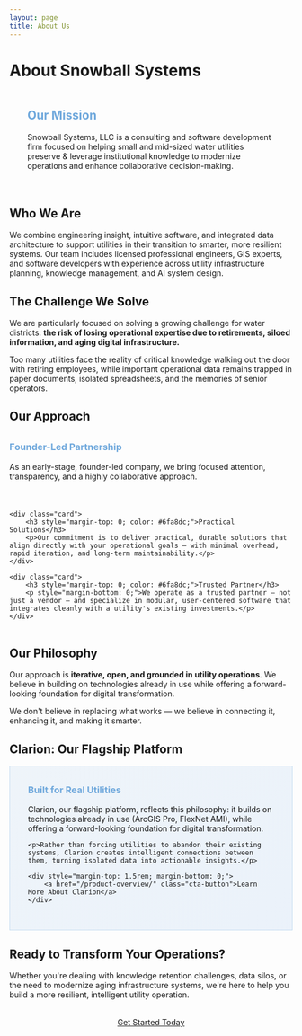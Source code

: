 ```yaml
---
layout: page
title: About Us
---
```


# About Snowball Systems

<div class="card" style="margin-bottom: 2rem; padding: 2rem;">
    <h2 style="margin-top: 0; color: #6fa8dc;">Our Mission</h2>
    <p style="margin-bottom: 0;">Snowball Systems, LLC is a consulting and software development firm focused on helping small and mid-sized water utilities preserve & leverage institutional knowledge to modernize operations and enhance collaborative decision-making.</p>
</div>

## Who We Are

We combine engineering insight, intuitive software, and integrated data architecture to support utilities in their transition to smarter, more resilient systems. Our team includes licensed professional engineers, GIS experts, and software developers with experience across utility infrastructure planning, knowledge management, and AI system design.

## The Challenge We Solve

We are particularly focused on solving a growing challenge for water districts: **the risk of losing operational expertise due to retirements, siloed information, and aging digital infrastructure.**

Too many utilities face the reality of critical knowledge walking out the door with retiring employees, while important operational data remains trapped in paper documents, isolated spreadsheets, and the memories of senior operators.

## Our Approach

<div style="display: grid; grid-template-columns: repeat(auto-fit, minmax(300px, 1fr)); gap: 1.5rem; margin: 2rem 0;">
    <div class="card">
        <h3 style="margin-top: 0; color: #6fa8dc;">Founder-Led Partnership</h3>
        <p>As an early-stage, founder-led company, we bring focused attention, transparency, and a highly collaborative approach.</p>
    </div>
    
    <div class="card">
        <h3 style="margin-top: 0; color: #6fa8dc;">Practical Solutions</h3>
        <p>Our commitment is to deliver practical, durable solutions that align directly with your operational goals — with minimal overhead, rapid iteration, and long-term maintainability.</p>
    </div>
    
    <div class="card">
        <h3 style="margin-top: 0; color: #6fa8dc;">Trusted Partner</h3>
        <p style="margin-bottom: 0;">We operate as a trusted partner — not just a vendor — and specialize in modular, user-centered software that integrates cleanly with a utility's existing investments.</p>
    </div>
</div>

## Our Philosophy

Our approach is **iterative, open, and grounded in utility operations**. We believe in building on technologies already in use while offering a forward-looking foundation for digital transformation.

We don't believe in replacing what works — we believe in connecting it, enhancing it, and making it smarter.

## Clarion: Our Flagship Platform

<div class="card" style="background: linear-gradient(135deg, rgba(111, 168, 220, 0.1), rgba(74, 144, 226, 0.1)); border: 1px solid rgba(111, 168, 220, 0.3); padding: 2rem;">
    <h3 style="margin-top: 0; color: #6fa8dc;">Built for Real Utilities</h3>
    <p>Clarion, our flagship platform, reflects this philosophy: it builds on technologies already in use (ArcGIS Pro, FlexNet AMI), while offering a forward-looking foundation for digital transformation.</p>
    
    <p>Rather than forcing utilities to abandon their existing systems, Clarion creates intelligent connections between them, turning isolated data into actionable insights.</p>
    
    <div style="margin-top: 1.5rem; margin-bottom: 0;">
        <a href="/product-overview/" class="cta-button">Learn More About Clarion</a>
    </div>
</div>

## Ready to Transform Your Operations?

Whether you're dealing with knowledge retention challenges, data silos, or the need to modernize aging infrastructure systems, we're here to help you build a more resilient, intelligent utility operation.

<div style="text-align: center; margin-top: 2rem;">
    <a href="/ICP_Pages/managers/" class="primary-cta">Get Started Today</a>
</div> 